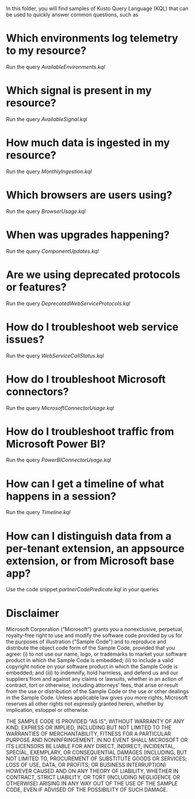 In this folder, you will find samples of Kusto Query Language (KQL) that can be used to quickly answer common questions, such as 

# Which environments log telemetry to my resource?
Run the query *AvailableEnvironments.kql*

# Which signal is present in my resource?
Run the query *AvailableSignal.kql*

# How much data is ingested in my resource?
Run the query *MonthlyIngestion.kql*

# Which browsers are users using?
Run the query *BrowserUsage.kql*

# When was upgrades happening?
Run the query *ComponentUpdates.kql*

# Are we using deprecated protocols or features?
Run the query *DeprecatedWebServiceProtocols.kql*

# How do I troubleshoot web service issues?
Run the query *WebServiceCallStatus.kql*

# How do I troubleshoot Microsoft connectors?
Run the query *MicrosoftConnectorUsage.kql*

# How do I troubleshoot traffic from Microsoft Power BI?
Run the query *PowerBIConnectorUsage.kql*

# How can I get a timeline of what happens in a session?
Run the query *Timeline.kql*

# How can I distinguish data from a per-tenant extension, an appsource extension, or from Microsoft base app?
Use the code snippet *partnerCodePredicate.kql* in your queries


# Disclaimer
Microsoft Corporation (“Microsoft”) grants you a nonexclusive, perpetual, royalty-free right to use and modify the software code provided by us for the purposes of illustration  ("Sample Code") and to reproduce and distribute the object code form of the Sample Code, provided that you agree: (i) to not use our name, logo, or trademarks to market your software product in which the Sample Code is embedded; (ii) to include a valid copyright notice on your software product in which the Sample Code is embedded; and (iii) to indemnify, hold harmless, and defend us and our suppliers from and against any claims or lawsuits, whether in an action of contract, tort or otherwise, including attorneys’ fees, that arise or result from the use or distribution of the Sample Code or the use or other dealings in the Sample Code. Unless applicable law gives you more rights, Microsoft reserves all other rights not expressly granted herein, whether by implication, estoppel or otherwise. 

THE SAMPLE CODE IS PROVIDED "AS IS", WITHOUT WARRANTY OF ANY KIND, EXPRESS OR IMPLIED, INCLUDING BUT NOT LIMITED TO THE WARRANTIES OF MERCHANTABILITY, FITNESS FOR A PARTICULAR PURPOSE AND NONINFRINGEMENT. IN NO EVENT SHALL MICROSOFT OR ITS LICENSORS BE LIABLE FOR ANY DIRECT, INDIRECT, INCIDENTAL, SPECIAL, EXEMPLARY, OR CONSEQUENTIAL DAMAGES (INCLUDING, BUT NOT LIMITED TO, PROCUREMENT OF SUBSTITUTE GOODS OR SERVICES; LOSS OF USE, DATA, OR PROFITS; OR BUSINESS INTERRUPTION) HOWEVER CAUSED AND ON ANY THEORY OF LIABILITY, WHETHER IN CONTRACT, STRICT LIABILITY, OR TORT (INCLUDING NEGLIGENCE OR OTHERWISE) ARISING IN ANY WAY OUT OF THE USE OF THE SAMPLE CODE, EVEN IF ADVISED OF THE POSSIBILITY OF SUCH DAMAGE.
